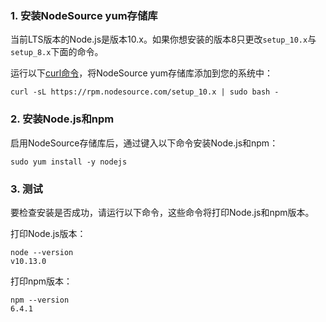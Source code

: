 ### 1. 安装NodeSource yum存储库

当前LTS版本的Node.js是版本10.x。如果你想安装的版本8只更改`setup_10.x`与`setup_8.x`下面的命令。

运行以下[curl命令](https://linuxize.com/post/curl-command-examples/)，将NodeSource yum存储库添加到您的系统中：

```shell
curl -sL https://rpm.nodesource.com/setup_10.x | sudo bash -
```

### 2. 安装Node.js和npm

启用NodeSource存储库后，通过键入以下命令安装Node.js和npm：

```shell
sudo yum install -y nodejs
```

### 3. 测试

要检查安装是否成功，请运行以下命令，这些命令将打印Node.js和npm版本。

打印Node.js版本：

```
node --version
v10.13.0
```

打印npm版本：

```
npm --version
6.4.1
```